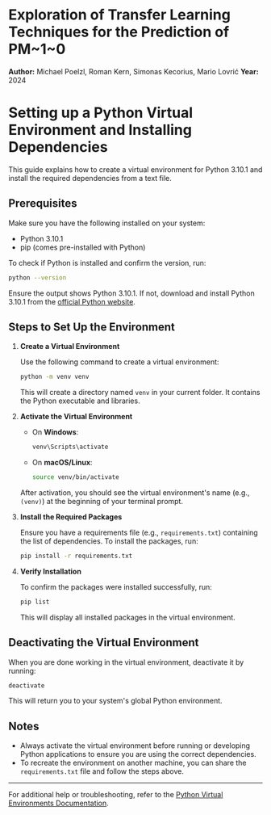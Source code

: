 # Exploration of Transfer Learning Techniques for the Prediction of PM~1~0

**Author:** Michael Poelzl, Roman Kern, Simonas Kecorius, Mario Lovrić 
**Year:** 2024


# Setting up a Python Virtual Environment and Installing Dependencies

This guide explains how to create a virtual environment for Python 3.10.1 and install the required dependencies from a text file.

## Prerequisites

Make sure you have the following installed on your system:

- Python 3.10.1
- pip (comes pre-installed with Python)

To check if Python is installed and confirm the version, run:

```bash
python --version
```

Ensure the output shows Python 3.10.1. If not, download and install Python 3.10.1 from the [official Python website](https://www.python.org/).

## Steps to Set Up the Environment

1. **Create a Virtual Environment**

   Use the following command to create a virtual environment:

   ```bash
   python -m venv venv
   ```

   This will create a directory named `venv` in your current folder. It contains the Python executable and libraries.

2. **Activate the Virtual Environment**

   - On **Windows**:

     ```bash
     venv\Scripts\activate
     ```

   - On **macOS/Linux**:

     ```bash
     source venv/bin/activate
     ```

   After activation, you should see the virtual environment's name (e.g., `(venv)`) at the beginning of your terminal prompt.

3. **Install the Required Packages**

   Ensure you have a requirements file (e.g., `requirements.txt`) containing the list of dependencies. To install the packages, run:

   ```bash
   pip install -r requirements.txt
   ```

4. **Verify Installation**

   To confirm the packages were installed successfully, run:

   ```bash
   pip list
   ```

   This will display all installed packages in the virtual environment.

## Deactivating the Virtual Environment

When you are done working in the virtual environment, deactivate it by running:

```bash
deactivate
```

This will return you to your system's global Python environment.

## Notes

- Always activate the virtual environment before running or developing Python applications to ensure you are using the correct dependencies.
- To recreate the environment on another machine, you can share the `requirements.txt` file and follow the steps above.

---

For additional help or troubleshooting, refer to the [Python Virtual Environments Documentation](https://docs.python.org/3/library/venv.html).
